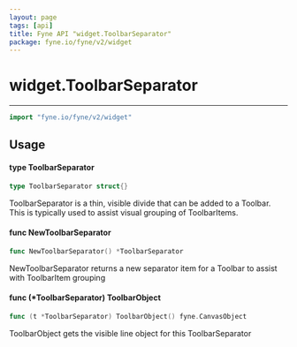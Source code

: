 ```yaml
---
layout: page
tags: [api]
title: Fyne API "widget.ToolbarSeparator"
package: fyne.io/fyne/v2/widget
---
```


# widget.ToolbarSeparator
---
```go
import "fyne.io/fyne/v2/widget"
```

## Usage

#### type ToolbarSeparator

```go
type ToolbarSeparator struct{}
```

ToolbarSeparator is a thin, visible divide that can be added to a Toolbar. This is typically used to assist visual grouping of ToolbarItems.

#### func  NewToolbarSeparator

```go
func NewToolbarSeparator() *ToolbarSeparator
```
NewToolbarSeparator returns a new separator item for a Toolbar to assist with ToolbarItem grouping

#### func (*ToolbarSeparator) ToolbarObject

```go
func (t *ToolbarSeparator) ToolbarObject() fyne.CanvasObject
```
ToolbarObject gets the visible line object for this ToolbarSeparator
